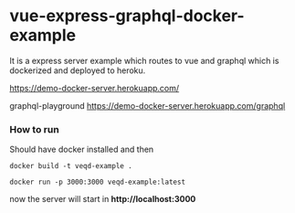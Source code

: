 # vue-express-graphql-docker-example

It is a express server example which routes to vue and graphql which is dockerized and deployed to heroku.

https://demo-docker-server.herokuapp.com/

graphql-playground https://demo-docker-server.herokuapp.com/graphql

### How to run

Should have docker installed and then

```
docker build -t veqd-example .
```

```
docker run -p 3000:3000 veqd-example:latest
```

now the server will start in **http://localhost:3000**
